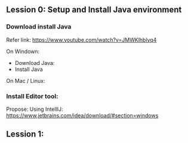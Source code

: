 ## Lession 0: Setup and Install Java environment

### Download install Java
Refer link: https://www.youtube.com/watch?v=JMWKlhblyq4

On Windown:
+ Download Java:
+ Install Java

On Mac / Linux:

### Install Editor tool:
Propose: Using IntellIJ: https://www.jetbrains.com/idea/download/#section=windows

## Lession 1: 
